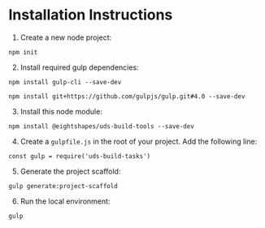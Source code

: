 # Installation Instructions
  1. Create a new node project:
  
  `npm init`
  
  2. Install required gulp dependencies:  
  
  `npm install gulp-cli --save-dev`
  
  `npm install git+https://github.com/gulpjs/gulp.git#4.0 --save-dev`
  
  3. Install this node module:
  
  `npm install @eightshapes/uds-build-tools --save-dev`
  
  4. Create a `gulpfile.js` in the root of your project. Add the following line:
  
  `const gulp = require('uds-build-tasks')`

  5. Generate the project scaffold:
  
  `gulp generate:project-scaffold`

  6. Run the local environment:
  
  `gulp`
